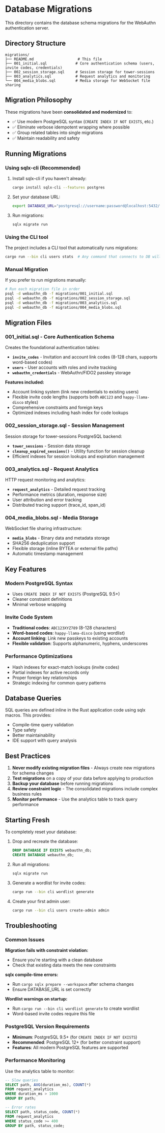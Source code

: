 # Database Migrations

This directory contains the database schema migrations for the WebAuthn authentication server.

## Directory Structure

```
migrations/
├── README.md                    # This file
├── 001_initial.sql             # Core authentication schema (users, invite codes, credentials)
├── 002_session_storage.sql     # Session storage for tower-sessions
├── 003_analytics.sql           # Request analytics and monitoring
└── 004_media_blobs.sql         # Media storage for WebSocket file sharing
```

## Migration Philosophy

These migrations have been **consolidated and modernized** to:

- ✅ Use modern PostgreSQL syntax (`CREATE INDEX IF NOT EXISTS`, etc.)
- ✅ Eliminate verbose idempotent wrapping where possible
- ✅ Group related tables into single migrations
- ✅ Maintain readability and safety

## Running Migrations

### Using sqlx-cli (Recommended)

1. Install sqlx-cli if you haven't already:

   ```bash
   cargo install sqlx-cli --features postgres
   ```

2. Set your database URL:

   ```bash
   export DATABASE_URL="postgresql://username:password@localhost:5432/webauthn_db"
   ```

3. Run migrations:
   ```bash
   sqlx migrate run
   ```

### Using the CLI tool

The project includes a CLI tool that automatically runs migrations:

```bash
cargo run --bin cli users stats  # Any command that connects to DB will run migrations
```

### Manual Migration

If you prefer to run migrations manually:

```bash
# Run each migration file in order
psql -d webauthn_db -f migrations/001_initial.sql
psql -d webauthn_db -f migrations/002_session_storage.sql
psql -d webauthn_db -f migrations/003_analytics.sql
psql -d webauthn_db -f migrations/004_media_blobs.sql
```

## Migration Files

### 001_initial.sql - Core Authentication Schema

Creates the foundational authentication tables:

- **`invite_codes`** - Invitation and account link codes (8-128 chars, supports word-based codes)
- **`users`** - User accounts with roles and invite tracking
- **`webauthn_credentials`** - WebAuthn/FIDO2 passkey storage

**Features included:**

- Account linking system (link new credentials to existing users)
- Flexible invite code lengths (supports both `ABC123` and `happy-llama-disco` styles)
- Comprehensive constraints and foreign keys
- Optimized indexes including hash index for code lookups

### 002_session_storage.sql - Session Management

Session storage for tower-sessions PostgreSQL backend:

- **`tower_sessions`** - Session data storage
- **`cleanup_expired_sessions()`** - Utility function for session cleanup
- Efficient indexes for session lookups and expiration management

### 003_analytics.sql - Request Analytics

HTTP request monitoring and analytics:

- **`request_analytics`** - Detailed request tracking
- Performance metrics (duration, response size)
- User attribution and error tracking
- Distributed tracing support (trace_id, span_id)

### 004_media_blobs.sql - Media Storage

WebSocket file sharing infrastructure:

- **`media_blobs`** - Binary data and metadata storage
- SHA256 deduplication support
- Flexible storage (inline BYTEA or external file paths)
- Automatic timestamp management

## Key Features

### Modern PostgreSQL Syntax

- Uses `CREATE INDEX IF NOT EXISTS` (PostgreSQL 9.5+)
- Cleaner constraint definitions
- Minimal verbose wrapping

### Invite Code System

- **Traditional codes**: `ABC123XYZ789` (8-128 characters)
- **Word-based codes**: `happy-llama-disco` (using wordlist)
- **Account linking**: Link new passkeys to existing accounts
- **Flexible validation**: Supports alphanumeric, hyphens, underscores

### Performance Optimizations

- Hash indexes for exact-match lookups (invite codes)
- Partial indexes for active records only
- Proper foreign key relationships
- Strategic indexing for common query patterns

## Database Queries

SQL queries are defined inline in the Rust application code using sqlx macros. This provides:

- Compile-time query validation
- Type safety
- Better maintainability
- IDE support with query analysis

## Best Practices

1. **Never modify existing migration files** - Always create new migrations for schema changes
2. **Test migrations** on a copy of your data before applying to production
3. **Backup your database** before running migrations
4. **Review constraint logic** - The consolidated migrations include complex business rules
5. **Monitor performance** - Use the analytics table to track query performance

## Starting Fresh

To completely reset your database:

1. Drop and recreate the database:

   ```sql
   DROP DATABASE IF EXISTS webauthn_db;
   CREATE DATABASE webauthn_db;
   ```

2. Run all migrations:

   ```bash
   sqlx migrate run
   ```

3. Generate a wordlist for invite codes:

   ```bash
   cargo run --bin cli wordlist generate
   ```

4. Create your first admin user:
   ```bash
   cargo run --bin cli users create-admin admin
   ```

## Troubleshooting

### Common Issues

**Migration fails with constraint violation:**

- Ensure you're starting with a clean database
- Check that existing data meets the new constraints

**sqlx compile-time errors:**

- Run `cargo sqlx prepare --workspace` after schema changes
- Ensure DATABASE_URL is set correctly

**Wordlist warnings on startup:**

- Run `cargo run --bin cli wordlist generate` to create wordlist
- Word-based invite codes require this file

### PostgreSQL Version Requirements

- **Minimum**: PostgreSQL 9.5+ (for `CREATE INDEX IF NOT EXISTS`)
- **Recommended**: PostgreSQL 12+ (for better constraint support)
- **Features**: All modern PostgreSQL features are supported

### Performance Monitoring

Use the analytics table to monitor:

```sql
-- Slow queries
SELECT path, AVG(duration_ms), COUNT(*)
FROM request_analytics
WHERE duration_ms > 1000
GROUP BY path;

-- Error rates
SELECT path, status_code, COUNT(*)
FROM request_analytics
WHERE status_code >= 400
GROUP BY path, status_code;
```
